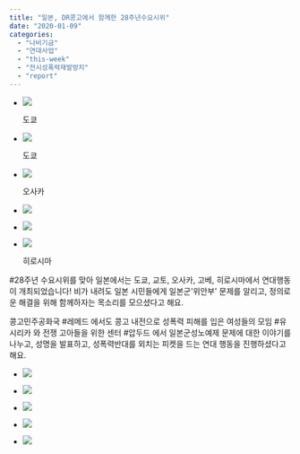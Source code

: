 ```yaml
---
title: "일본, DR콩고에서 함께한 28주년수요시위"
date: "2020-01-09"
categories: 
  - "나비기금"
  - "연대사업"
  - "this-week"
  - "전시성폭력재발방지"
  - "report"
---
```


- ![](https://r2.womenandwar.net/2020/01/도쿄-2.jpg)
    
    도쿄
    
- ![](https://r2.womenandwar.net/2020/01/도쿄.jpg)
    
    도쿄
    
- ![](https://r2.womenandwar.net/2020/01/오사카-1-1024x768.jpg)
    
    오사카
    
- ![](https://r2.womenandwar.net/2020/01/오사카-2-1024x768.jpg)
    
- ![](https://r2.womenandwar.net/2020/01/오사카-3-1024x768.jpg)
    
- ![](https://r2.womenandwar.net/2020/01/히로시마-1024x683.jpg)
    
    히로시마
    

#28주년 수요시위를 맞아 일본에서는 도쿄, 교토, 오사카, 고베, 히로시마에서 연대행동이 개최되었습니다! 비가 내려도 일본 시민들에게 일본군'위안부' 문제를 알리고, 정의로운 해결을 위해 함께하자는 목소리를 모으셨다고 해요.

콩고민주공화국 #레메드 에서도 콩고 내전으로 성폭력 피해를 입은 여성들의 모임 #유시리카 와 전쟁 고아들을 위한 센터 #압두드 에서 일본군성노예제 문제에 대한 이야기를 나누고, 성명을 발표하고, 성폭력반대를 외치는 피켓을 드는 연대 행동을 진행하셨다고 해요.

- ![](https://r2.womenandwar.net/2020/01/압두드-고아들-1024x683.png)
    
- ![](https://r2.womenandwar.net/2020/01/마마유시리카-성명-발표-1024x682.png)
    
- ![](https://r2.womenandwar.net/2020/01/마마유시리카-성명과-위안부-역사-소개-1024x683.png)
    
- ![](https://r2.womenandwar.net/2020/01/마마유시리카와-압두드-고아-1024x630.png)
    
- ![](https://r2.womenandwar.net/2020/01/성폭력반대피켓-1024x683.png)
